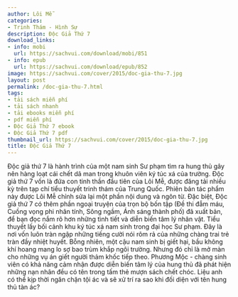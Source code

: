 ```yaml
---
author: Lôi Mễ
categories:
- Trinh Thám - Hình Sự
description: Độc Giả Thứ 7
download_links:
- info: mobi
  url: https://sachvui.com/download/mobi/851
- info: epub
  url: https://sachvui.com/download/epub/852
image: https://sachvui.com/cover/2015/doc-gia-thu-7.jpg
layout: post
permalink: /doc-gia-thu-7.html
tags:
- tải sách miễn phí
- tải sách nhanh
- tải ebooks miễn phí
- pdf miễn phí
- Độc Giả Thứ 7 ebook
- Độc Giả Thứ 7 pdf
thumbnail_url: https://sachvui.com/cover/2015/doc-gia-thu-7.jpg
title: Độc Giả Thứ 7
---
```


 <div class="item-desc text-justify"> Độc giả thứ 7 là hành trình của một nam sinh Sư phạm tìm ra hung thủ gây nên hàng loạt cái chết dã man trong khuôn viên ký túc xá của trường. Độc giả thứ 7 vốn là đứa con tinh thần đầu tiên của Lôi Mễ, được đăng tải nhiều kỳ trên tạp chí tiểu thuyết trinh thám của Trung Quốc. Phiên bản tác phẩm này được Lôi Mễ chỉnh sửa lại một phần nội dung và ngôn từ. Đặc biệt, Độc giả thứ 7 có thêm phần ngoại truyện của trọn bộ bốn tập (Đề thi đẫm máu, Cuồng vọng phi nhân tính, Sông ngầm, Ánh sáng thành phố) đã xuất bản, để bạn đọc nắm rõ hơn những tình tiết và diễn biến tâm lý nhân vật. Tiểu thuyết lấy bối cảnh khu ký túc xá nam sinh trong đại học Sư phạm. Đây là nơi vốn luôn tràn ngập những tiếng cười nói rôm rả của những chàng trai trẻ tràn đầy nhiệt huyết. Bỗng nhiên, một cậu nam sinh bị giết hại, bầu không khí hoang mang lo sợ bao trùm khắp ngôi trường. Nhưng đó chỉ là mở màn cho những vụ án giết người thảm khốc tiếp theo. Phương Mộc - chàng sinh viên có khả năng cảm nhận được diễn biến tâm lý của hung thủ đã phát hiện những nạn nhân đều có tên trong tấm thẻ mượn sách chết chóc. Liệu anh có thể kịp thời ngăn chặn tội ác và sẽ xử trí ra sao khi đối diện với tên hung thủ tàn ác? </div>